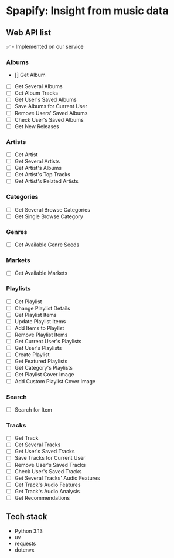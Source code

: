 # Spapify: Insight from music data

## Web API list

✅ - Implemented on our service  

### Albums

- [] Get Album
- [ ] Get Several Albums
- [ ] Get Album Tracks
- [ ] Get User's Saved Albums
- [ ] Save Albums for Current User
- [ ] Remove Users' Saved Albums
- [ ] Check User's Saved Albums
- [ ] Get New Releases

### Artists

- [ ] Get Artist
- [ ] Get Several Artists
- [ ] Get Artist's Albums
- [ ] Get Artist's Top Tracks
- [ ] Get Artist's Related Artists

### Categories

- [ ] Get Several Browse Categories
- [ ] Get Single Browse Category

### Genres

- [ ] Get Available Genre Seeds

### Markets

- [ ] Get Available Markets

### Playlists

- [ ] Get Playlist
- [ ] Change Playlist Details
- [ ] Get Playlist Items
- [ ] Update Playlist Items
- [ ] Add Items to Playlist
- [ ] Remove Playlist Items
- [ ] Get Current User's Playlists
- [ ] Get User's Playlists
- [ ] Create Playlist
- [ ] Get Featured Playlists
- [ ] Get Category's Playlists
- [ ] Get Playlist Cover Image
- [ ] Add Custom Playlist Cover Image

### Search

- [ ] Search for Item

### Tracks

- [ ] Get Track
- [ ] Get Several Tracks
- [ ] Get User's Saved Tracks
- [ ] Save Tracks for Current User
- [ ] Remove User's Saved Tracks
- [ ] Check User's Saved Tracks
- [ ] Get Several Tracks' Audio Features
- [ ] Get Track's Audio Features
- [ ] Get Track's Audio Analysis
- [ ] Get Recommendations

## Tech stack

- Python 3.13
- uv
- requests
- dotenvx
